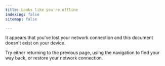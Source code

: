 ```yaml
---
title: Looks like you're offline
indexing: false
sitemap: false

---
```

It appears that you've lost your network connection and this document doesn't exist on your device.

Try either returning to the previous page, using the navigation to find your way back, or restore your network connection.